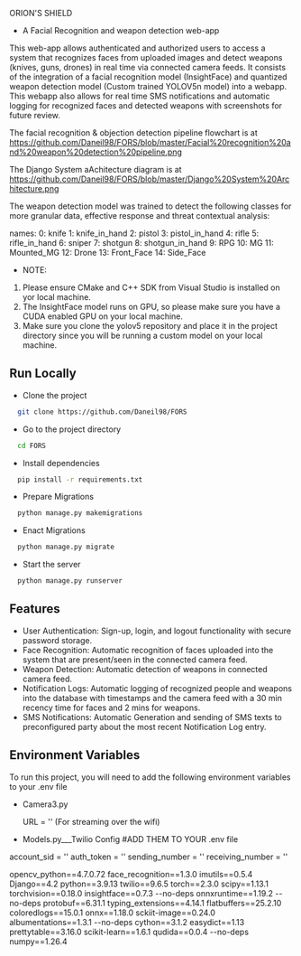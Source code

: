 
  ORION'S SHIELD
- A Facial Recognition and weapon detection web-app

This web-app allows authenticated and authorized users to access a system that recognizes faces from uploaded images and detect weapons (knives, guns, drones) in real time via connected camera feeds. It consists of the integration of a facial recognition model (InsightFace) and quantized weapon detection model (Custom trained YOLOV5n model) into a webapp. This webapp also allows for real time SMS notifications and automatic logging for recognized faces and detected weapons with screenshots for future review.

The facial recognition & objection detection pipeline flowchart is at https://github.com/Daneil98/FORS/blob/master/Facial%20recognition%20and%20weapon%20detection%20pipeline.png

The Django System aAchitecture diagram is at https://github.com/Daneil98/FORS/blob/master/Django%20System%20Architecture.png


The weapon detection model was trained to detect the following classes for more granular data, effective response and threat contextual analysis:

names:
  0: knife
  1: knife_in_hand
  2: pistol
  3: pistol_in_hand
  4: rifle
  5: rifle_in_hand
  6: sniper
  7: shotgun
  8: shotgun_in_hand
  9: RPG
  10: MG
  11: Mounted_MG
  12: Drone
  13: Front_Face
  14: Side_Face


- NOTE: 
1. Please ensure CMake and C++ SDK from Visual Studio is installed on yor local machine.
2. The InsightFace model runs on GPU, so please make sure you have a CUDA enabled GPU on your local machine.
3. Make sure you clone the yolov5 repository and place it in the project directory since you will be running a custom model on your local machine.


## Run Locally

- Clone the project

```bash
  git clone https://github.com/Daneil98/FORS
```

- Go to the project directory

```bash
  cd FORS
```

- Install dependencies

```bash
  pip install -r requirements.txt

```

- Prepare Migrations

```bash
  python manage.py makemigrations

```

- Enact Migrations

```bash
  python manage.py migrate

```

- Start the server

```bash
  python manage.py runserver
```


## Features

- User Authentication: Sign-up, login, and logout functionality with secure password storage.
- Face Recognition: Automatic recognition of faces uploaded into the system that are present/seen in the connected camera feed.
- Weapon Detection: Automatic detection of weapons in connected camera feed.
- Notification Logs: Automatic logging of recognized people and weapons into the database with timestamps and the camera feed with a 30 min recency time for faces and 2 mins for weapons.
- SMS Notifications: Automatic Generation and sending of SMS texts to preconfigured party about the most recent Notification Log entry.

## Environment Variables

To run this project, you will need to add the following environment variables to your .env file

- Camera3.py
  
  URL = '' (For streaming over the wifi)

- Models.py___Twilio Config #ADD THEM TO YOUR .env file

account_sid = ''
auth_token = ''
sending_number = ''
receiving_number = ''





opencv_python==4.7.0.72
face_recognition==1.3.0
imutils==0.5.4
Django==4.2
python==3.9.13
twilio==9.6.5
torch==2.3.0
scipy==1.13.1
torchvision==0.18.0
insightface==0.7.3 --no-deps
onnxruntime==1.19.2 --no-deps
protobuf==6.31.1
typing_extensions==4.14.1
flatbuffers==25.2.10
coloredlogs==15.0.1
onnx==1.18.0
sckiit-image==0.24.0
albumentations==1.3.1 --no-deps
cython==3.1.2
easydict==1.13
prettytable==3.16.0 
scikit-learn==1.6.1
qudida==0.0.4 --no-deps
numpy==1.26.4
